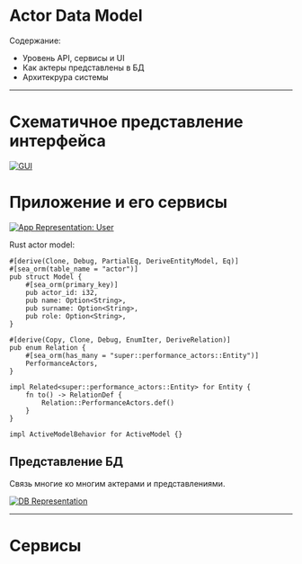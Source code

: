 # Actor Data Model



Содержание:

- Уровень API, сервисы и UI
- Как актеры представлены в БД
- Архитекрура системы
---

# Схематичное представление интерфейса


[![GUI](https://app.eraser.io/workspace/woFeXqetSkAWaRbPp14v/preview?elements=Kp0B8O81kzgeG9pidlDU_A&type=embed)](https://app.eraser.io/workspace/woFeXqetSkAWaRbPp14v?elements=Kp0B8O81kzgeG9pidlDU_A)

# Приложение и его сервисы
[![App Representation: User](https://app.eraser.io/workspace/woFeXqetSkAWaRbPp14v/preview?elements=I8B62krAznuNELFuUcsBWg&type=embed)](https://app.eraser.io/workspace/woFeXqetSkAWaRbPp14v?elements=I8B62krAznuNELFuUcsBWg)

Rust actor model:

```
#[derive(Clone, Debug, PartialEq, DeriveEntityModel, Eq)]
#[sea_orm(table_name = "actor")]
pub struct Model {
    #[sea_orm(primary_key)]
    pub actor_id: i32,
    pub name: Option<String>,
    pub surname: Option<String>,
    pub role: Option<String>,
}

#[derive(Copy, Clone, Debug, EnumIter, DeriveRelation)]
pub enum Relation {
    #[sea_orm(has_many = "super::performance_actors::Entity")]
    PerformanceActors,
}

impl Related<super::performance_actors::Entity> for Entity {
    fn to() -> RelationDef {
        Relation::PerformanceActors.def()
    }
}

impl ActiveModelBehavior for ActiveModel {}
```
## Представление БД
Связь многие ко многим актерами и представлениями.

[![DB Representation](https://app.eraser.io/workspace/woFeXqetSkAWaRbPp14v/preview?elements=MTnr_g8XwjA22zUwvC-fOw&type=embed)](https://app.eraser.io/workspace/woFeXqetSkAWaRbPp14v?elements=MTnr_g8XwjA22zUwvC-fOw)



---

# Сервисы


